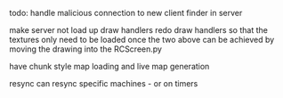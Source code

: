 todo:
handle malicious connection to new client finder in server

make server not load up draw handlers
redo draw handlers so that the textures only need to be loaded once
the two above can be achieved by moving the drawing into the RCScreen.py

have chunk style map loading and live map generation

resync can resync specific machines - or on timers